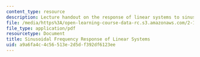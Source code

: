 ```yaml
---
content_type: resource
description: Lecture handout on the response of linear systems to sinusoidal inputs.
file: /media/https%3A/open-learning-course-data-rc.s3.amazonaws.com/2-161-signal-processing-continuous-and-discrete-fall-2008/a9a6fa4c4c56513e2d5df392df6123ee_bode.pdf
file_type: application/pdf
resourcetype: Document
title: Sinusoidal Frequency Response of Linear Systems
uid: a9a6fa4c-4c56-513e-2d5d-f392df6123ee
---
```


